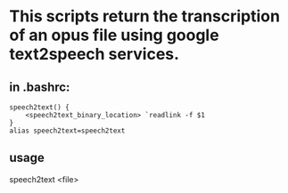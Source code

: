 # This scripts return the transcription of an opus file using google text2speech services.

## in .bashrc:

    speech2text() {
	    <speech2text_binary_location> `readlink -f $1
    }
    alias speech2text=speech2text

## usage

speech2text \<file\>
